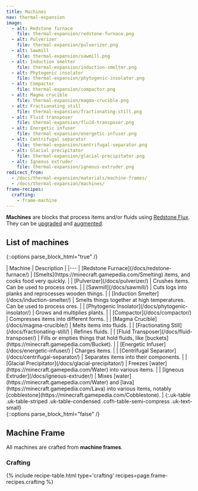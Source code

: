 ```yaml
---
title: Machines
nav: thermal-expansion
image:
  - alt: Redstone furnace
    file: thermal-expansion/redstone-furnace.png
  - alt: Pulverizer
    file: thermal-expansion/pulverizer.png
  - alt: Sawmill
    file: thermal-expansion/sawmill.png
  - alt: Induction smelter
    file: thermal-expansion/induction-smelter.png
  - alt: Phytogenic insolator
    file: thermal-expansion/phytogenic-insolator.png
  - alt: Compactor
    file: thermal-expansion/compactor.png
  - alt: Magma crucible
    file: thermal-expansion/magma-crucible.png
  - alt: Fractionating still
    file: thermal-expansion/fractionating-still.png
  - alt: Fluid transposer
    file: thermal-expansion/fluid-transposer.png
  - alt: Energetic infuser
    file: thermal-expansion/energetic-infuser.png
  - alt: Centrifugal separator
    file: thermal-expansion/centrifugal-separator.png
  - alt: Glacial precipitator
    file: thermal-expansion/glacial-precipitator.png
  - alt: Igneous extruder
    file: thermal-expansion/igneous-extruder.png
redirect_from:
  - /docs/thermal-expansion/materials/machine-frames/
  - /docs/thermal-expansion/machines/
frame-recipes:
  crafting:
    - frame-machine
---
```


**Machines** are blocks that process items and/or fluids using [Redstone
Flux](/docs/redstone-flux/). They can be [upgraded](/docs/tiers/) and
[augmented](/docs/augments/).


List of machines
----------------

{::options parse_block_html="true" /}
<div class="uk-overflow-container">
| Machine | Description |
|---
| [Redstone Furnace](/docs/redstone-furnace/) | [Smelts](https://minecraft.gamepedia.com/Smelting) items, and cooks food very quickly. |
| [Pulverizer](/docs/pulverizer/) | Crushes items. Can be used to process ores. |
| [Sawmill](/docs/sawmill/) | Cuts logs into planks and reprocesses wooden things. |
| [Induction Smelter](/docs/induction-smelter/) | Smelts things together at high temperatures. Can be used to process ores. |
| [Phytogenic Insolator](/docs/phytogenic-insolator/) | Grows and multiplies plants. |
| [Compactor](/docs/compactor/) | Compresses items into different forms. |
| [Magma Crucible](/docs/magma-crucible/) | Melts items into fluids. |
| [Fractionating Still](/docs/fractionating-still/) | Refines fluids. |
| [Fluid Transposer](/docs/fluid-transposer/) | Fills or empties things that hold fluids, like [buckets](https://minecraft.gamepedia.com/Bucket). |
| [Energetic Infuser](/docs/energetic-infuser/) | Charges items. |
| [Centrifugal Separator](/docs/centrifugal-separator/) | Separates items into their components. |
| [Glacial Precipitator](/docs/glacial-precipitator/) | Freezes [water](https://minecraft.gamepedia.com/Water) into various items. |
| [Igneous Extruder](/docs/igneous-extruder/) | Mixes [water](https://minecraft.gamepedia.com/Water) and [lava](https://minecraft.gamepedia.com/Lava) into various items, notably [cobblestone](https://minecraft.gamepedia.com/Cobblestone). |
{:.uk-table .uk-table-striped .uk-table-condensed .cofh-table-semi-compress .uk-text-small}
</div>
{::options parse_block_html="false" /}


Machine Frame
-------------

All machines are crafted from **machine frames**.

### Crafting
{% include recipe-table.html type='crafting' recipes=page.frame-recipes.crafting %}
